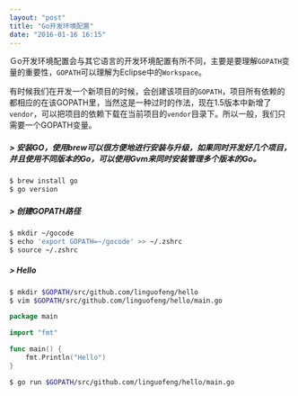 ```yaml
---
layout: "post"
title: "Go开发环境配置"
date: "2016-01-16 16:15"
---
```


Ｇo开发环境配置会与其它语言的开发环境配置有所不同，主要是要理解`GOPATH`变量的重要性，`GOPATH`可以理解为Eclipse中的`Workspace`。

有时候我们在开发一个新项目的时候，会创建该项目的`GOPATH`，项目所有依赖的都相应的在该GOPATH里，当然这是一种过时的作法，现在1.5版本中新增了`vendor`，可以把项目的依赖下载在当前项目的`vendor`目录下。所以一般，我们只需要一个GOPATH变量。

##### > 安装GO，使用brew可以很方便地进行安装与升级，如果同时开发好几个项目，并且使用不同版本的Go，可以使用Gvm来同时安装管理多个版本的Go。

```bash
$ brew install go
$ go version
```

##### > 创建GOPATH路径

```bash
$ mkdir ~/gocode
$ echo 'export GOPATH=~/gocode' >> ~/.zshrc
$ source ~/.zshrc
```

##### > Hello

```bash
$ mkdir $GOPATH/src/github.com/linguofeng/hello
$ vim $GOPATH/src/github.com/linguofeng/hello/main.go
```

```go
package main

import "fmt"

func main() {
    fmt.Println("Hello")
}
```

```bash
$ go run $GOPATH/src/github.com/linguofeng/hello/main.go
```
